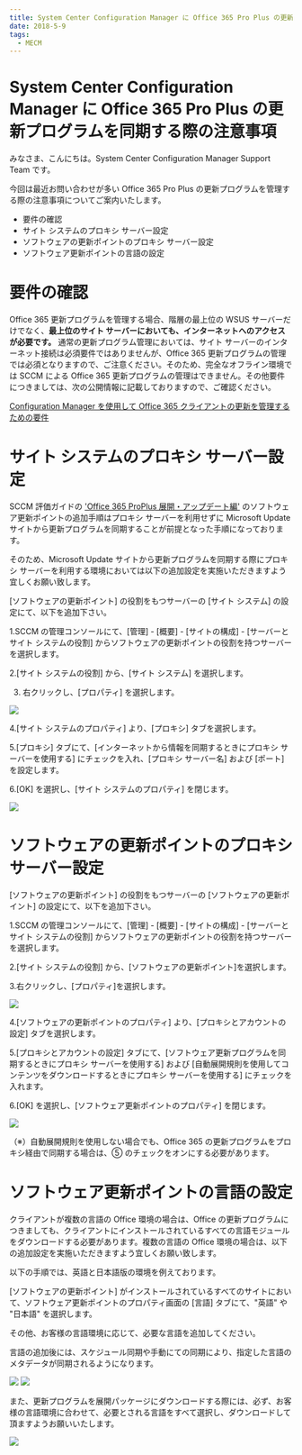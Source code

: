 ```yaml
---
title: System Center Configuration Manager に Office 365 Pro Plus の更新プログラムを同期する際の注意事項
date: 2018-5-9
tags:
  - MECM
---
```


# System Center Configuration Manager に Office 365 Pro Plus の更新プログラムを同期する際の注意事項

みなさま、こんにちは。System Center Configuration Manager Support Team です。

今回は最近お問い合わせが多い Office 365 Pro Plus の更新プログラムを管理する際の注意事項についてご案内いたします。



- 要件の確認
- サイト システムのプロキシ サーバー設定
- ソフトウェアの更新ポイントのプロキシ サーバー設定
- ソフトウェア更新ポイントの言語の設定



# 要件の確認

Office 365 更新プログラムを管理する場合、階層の最上位の WSUS サーバーだけでなく、__最上位のサイト サーバーにおいても、インターネットへのアクセスが必要です。__ 通常の更新プログラム管理においては、サイト サーバーのインターネット接続は必須要件ではありませんが、Office 365 更新プログラムの管理では必須となりますので、ご注意ください。そのため、完全なオフライン環境では SCCM による Office 365 更新プログラムの管理はできません。その他要件につきましては、次の公開情報に記載しておりますので、ご確認ください。

[Configuration Manager を使用して Office 365 クライアントの更新を管理するための要件](https://docs.microsoft.com/ja-jp/deployoffice/manage-microsoft-365-apps-updates-configuration-manager#BKMK_Reqs)


# サイト システムのプロキシ サーバー設定

SCCM 評価ガイドの ['Office 365 ProPlus 展開・アップデート編'](https://download.microsoft.com/download/F/0/D/F0D20D4C-B594-4341-924C-55DFF50FED88/SCCM_EvalGuide_O365ProPlus_jp.docx) のソフトウェア更新ポイントの追加手順はプロキシ サーバーを利用せずに Microsoft Update サイトから更新プログラムを同期することが前提となった手順になっております。

そのため、Microsoft Update サイトから更新プログラムを同期する際にプロキシ サーバーを利用する環境においては以下の追加設定を実施いただきますよう宜しくお願い致します。

[ソフトウェアの更新ポイント] の役割をもつサーバーの [サイト システム] の設定にて、以下を追加下さい。

1.SCCM の管理コンソールにて、[管理] - [概要] - [サイトの構成] - [サーバーとサイト システムの役割] からソフトウェアの更新ポイントの役割を持つサーバーを選択します。

2.[サイト システムの役割] から、[サイト システム] を選択します。

3. 右クリックし、[プロパティ] を選択します。

![](./20180509_01/20180509_01_01.png)

4.[サイト システムのプロパティ] より、[プロキシ] タブを選択します。

5.[プロキシ] タブにて、[インターネットから情報を同期するときにプロキシ サーバーを使用する] にチェックを入れ、[プロキシ サーバー名] および [ポート] を設定します。

6.[OK] を選択し、[サイト システムのプロパティ] を閉じます。

![](./20180509_01/20180509_01_02.png)


# ソフトウェアの更新ポイントのプロキシ サーバー設定

[ソフトウェアの更新ポイント] の役割をもつサーバーの [ソフトウェアの更新ポイント] の設定にて、以下を追加下さい。

1.SCCM の管理コンソールにて、[管理] - [概要] - [サイトの構成] - [サーバーとサイト システムの役割] からソフトウェアの更新ポイントの役割を持つサーバーを選択します。

2.[サイト システムの役割] から、[ソフトウェアの更新ポイント]を選択します。

3.右クリックし、[プロパティ]を選択します。

![](./20180509_01/20180509_01_03.png)

4.[ソフトウェアの更新ポイントのプロパティ] より、[プロキシとアカウントの設定] タブを選択します。

5.[プロキシとアカウントの設定] タブにて、[ソフトウェア更新プログラムを同期するときにプロキシ サーバーを使用する] および [自動展開規則を使用してコンテンツをダウンロードするときにプロキシ サーバーを使用する] にチェックを入れます。

6.[OK] を選択し、[ソフトウェア更新ポイントのプロパティ] を閉じます。

![](./20180509_01/20180509_01_04.png)

（※）自動展開規則を使用しない場合でも、Office 365 の更新プログラムをプロキシ経由で同期する場合は、⑤ のチェックをオンにする必要があります。


# ソフトウェア更新ポイントの言語の設定

クライアントが複数の言語の Office 環境の場合は、Office の更新プログラムにつきましても、クライアントにインストールされているすべての言語モジュールをダウンロードする必要があります。複数の言語の Office 環境の場合は、以下の追加設定を実施いただきますよう宜しくお願い致します。

以下の手順では、英語と日本語版の環境を例えております。

[ソフトウェアの更新ポイント] がインストールされているすべてのサイトにおいて、ソフトウェア更新ポイントのプロパティ画面の [言語] タブにて、"英語" や "日本語" を選択します。

その他、お客様の言語環境に応じて、必要な言語を追加してください。

言語の追加後には、スケジュール同期や手動にての同期により、指定した言語のメタデータが同期されるようになります。

![](./20180509_01/20180509_01_05.png)
![](./20180509_01/20180509_01_06.png)

また、更新プログラムを展開パッケージにダウンロードする際には、必ず、お客様の言語環境に合わせて、必要とされる言語をすべて選択し、ダウンロードして頂ますようお願いいたします。

![](./20180509_01/20180509_01_07.png)


